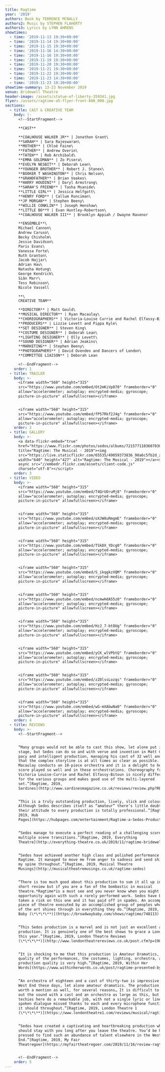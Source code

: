 ```yaml
---
title: Ragtime
year: '2019'
authors: Book by TERRENCE MCNALLY
authors2: Music by STEPHEN FLAHERTY
authors3: Lyrics by LYNN AHRENS
showtimes:
  - time: '2019-11-13 19:30+00:00'
  - time: '2019-11-14 19:30+00:00'
  - time: '2019-11-15 19:30+00:00'
  - time: '2019-11-16 14:30+00:00'
  - time: '2019-11-16 19:30+00:00'
  - time: '2019-11-19 19:30+00:00'
  - time: '2019-11-20 19:30+00:00'
  - time: '2019-11-21 19:30+00:00'
  - time: '2019-11-22 19:30+00:00'
  - time: '2019-11-23 14:30+00:00'
  - time: '2019-11-23 19:30+00:00'
showtime-summary: 13-23 November 2019
venue: Bridewell Theatre
header-image: /assets/statue-of-liberty-359341.jpg
flyer: /assets/ragtime-a5-flyer-front-800_000.jpg
sections:
  - title: CAST & CREATIVE TEAM
    body: |-
      <!--StartFragment-->

      **CAST**

      **COALHOUSE WALKER JR** | Jonathon Grant\
      **SARAH** | Sara Rajeswaran\
      **MOTHER** | Chloë Faine\
      **FATHER** | Andrew Overin\
      **TATEH** | Rob Archibald\
      **EMMA GOLDMAN** | Zo Pisera\
      **EVELYN NESBIT** | Deborah Lean\
      **YOUNGER BROTHER** | Robert J. Stanex\
      **BOOKER T WASHINGTON** | Chris Nelson\
      **GRANDFATHER** | Brian Voakes\
      **HARRY HOUDINI** | Daryl Armstrong\
      **SARAH'S FRIEND** | Tasha Msanide\
      **LITTLE GIRL** | Jessica Helfgott\
      **HENRY FORD** | Callum Runciman\
      **JP MORGAN** | Stephen Beeny\
      **WILLIE CONKLIN** | Joseph Henshaw\
      **LITTLE BO**Y | Evan Huntley-Robertson\
      **COALHOUSE WALKER III** | Brooklyn Appiah / Dwayne Ravenor

      **ENSEMBLE**\
      Michael Cannon\
      Andrew Caruso\
      Becky Chisholm\
      Jessie Davidson\
      Paris Evans\
      Vanessa Forte\
      Ruth Granton\
      Jacob Hajjar\
      Adrian Hau\
      Natasha Hotung\
      George Kendrick\
      Siân Marr\
      Tess Robinson\
      Nicole Vassell

      **\
      CREATIVE TEAM**

      **DIRECTOR** | Matt Gould\
      **MUSICAL DIRECTOR** | Ryan Macaulay\
      **CHOREOGRAPHERS** | Victoria-Louise Currie and Rachel Elfassy-Bitoun\
      **PRODUCERS** | Lizzie Levett and Pippa Kyle\
      **SET DESIGNER** | Steven King\
      **COSTUME DESIGNER** | Deborah Lean\
      **LIGHTING DESIGNER** | Olly Levett\
      **SOUND DESIGNER** | Adrian Jeakins\
      **MARKETING** | Stephen Beeny\
      **PHOTOGRAPHERS** | David Ovenden and Dancers of London\
      **COMMITTEE LIAISON** | Deborah Lean

      <!--EndFragment-->
    order: 1
  - title: TRAILER
    body: >-
      <iframe width="560" height="315"
      src="https://www.youtube.com/embed/Ot2mKiVp870" frameborder="0"
      allow="accelerometer; autoplay; encrypted-media; gyroscope;
      picture-in-picture" allowfullscreen></iframe>


      <iframe width="560" height="315"
      src="https://www.youtube.com/embed/fP57Rkf2J4g" frameborder="0"
      allow="accelerometer; autoplay; encrypted-media; gyroscope;
      picture-in-picture" allowfullscreen></iframe>
    order: 2
  - title: GALLERY
    body: >-
      <a data-flickr-embed="true"
      href="https://www.flickr.com/photos/sedos/albums/72157711036870308"
      title="Ragtime: The Musical - 2019"><img
      src="https://live.staticflickr.com/65535/49059373836_90a6c5fb2d_z.jpg"
      width="640" height="427" alt="Ragtime: The Musical - 2019"></a><script
      async src="//embedr.flickr.com/assets/client-code.js"
      charset="utf-8"></script>
    order: 3
  - title: VIDEO
    body: >-
      <iframe width="560" height="315"
      src="https://www.youtube.com/embed/T4QrUOruMj8" frameborder="0"
      allow="accelerometer; autoplay; encrypted-media; gyroscope;
      picture-in-picture" allowfullscreen></iframe>


      <iframe width="560" height="315"
      src="https://www.youtube.com/embed/oXJW8uRmgmE" frameborder="0"
      allow="accelerometer; autoplay; encrypted-media; gyroscope;
      picture-in-picture" allowfullscreen></iframe>


      <iframe width="560" height="315"
      src="https://www.youtube.com/embed/TSkDX_YDcg0" frameborder="0"
      allow="accelerometer; autoplay; encrypted-media; gyroscope;
      picture-in-picture" allowfullscreen></iframe>


      <iframe width="560" height="315"
      src="https://www.youtube.com/embed/S_ikqgkzXQM" frameborder="0"
      allow="accelerometer; autoplay; encrypted-media; gyroscope;
      picture-in-picture" allowfullscreen></iframe>


      <iframe width="560" height="315"
      src="https://www.youtube.com/embed/ncmwHdA55z0" frameborder="0"
      allow="accelerometer; autoplay; encrypted-media; gyroscope;
      picture-in-picture" allowfullscreen></iframe>


      <iframe width="560" height="315"
      src="https://www.youtube.com/embed/HzJ_7-bt8Ug" frameborder="0"
      allow="accelerometer; autoplay; encrypted-media; gyroscope;
      picture-in-picture" allowfullscreen></iframe>


      <iframe width="560" height="315"
      src="https://www.youtube.com/embed/yCK_wlVPbtQ" frameborder="0"
      allow="accelerometer; autoplay; encrypted-media; gyroscope;
      picture-in-picture" allowfullscreen></iframe>


      <iframe width="560" height="315"
      src="https://www.youtube.com/embed/zZ0lssLozqs" frameborder="0"
      allow="accelerometer; autoplay; encrypted-media; gyroscope;
      picture-in-picture" allowfullscreen></iframe>


      <iframe width="560" height="315"
      src="https://www.youtube.com/embed/wG-mXAbwNa0" frameborder="0"
      allow="accelerometer; autoplay; encrypted-media; gyroscope;
      picture-in-picture" allowfullscreen></iframe>
    order: 4
  - title: REVIEWS
    body: >-
      <!--StartFragment-->


      “Many groups would not be able to cast this show, let alone put it on
      stage, but Sedos can do so and with verve and invention in Matt Gould’s
      pacy and intelligent production, managing his cast of 32 well and ensuring
      that the complex storyline is at all times as clear as possible. MD Ryan
      Macaulay conducts an 18-piece orchestra and it is a delight to hear this
      score played so well and in these orchestrations. Choreography from
      Victoria Louise-Currie and Rachel Elfassy-Bitoun is nicely differentiated
      for the various groups and makes good use of the multi-layered
      set.”[Ragtime, 2019,
      Sardines](http://www.sardinesmagazine.co.uk/reviews/review.php?REVIEW-Sedos-Ragtime&reviewsID=3775)


      “This is a truly outstanding production, lively, slick and colourful.
      Although Sedos describes itself as “amateur” there’s little doubt that
      their attitude to every production is totally professional.”[Ragtime,
      2019, Hub
      Pages](https://hubpages.com/entertainment/Ragtime-a-Sedos-Production-at-the-Bridewell-Theatre-London)


      “Sedos manage to execute a perfect reading of a challenging score with
      multiple scene transitions.”[Ragtime, 2019, Everything
      Theatre](http://everything-theatre.co.uk/2019/11/ragtime-bridewell-theatre-review.html)


      “Sedos have achieved another high class and polished performance in
      Ragtime. It managed to move me from anger to sadness and send shivers down
      my spine throughout.”[Ragtime, 2019, Musical Theatre
      Musings](http://musicaltheatremusings.co.uk/ragtime-sedos)


      “There is too much good about this production to sum it all up in one
      short review but if you are a fan of the bombastic in musical
      theatre.*Ragtime*is a must see and you never know when you might have the
      opportunity again with such a rarely performed work. Sedos have bravely
      taken a risk on this one and it has paid off in spades. An accomplished
      piece of theatre executed by an accomplished group of peoples whose love
      of the art shines through in everything they do.”[Ragtime, 2019, Broadway
      Baby (\*\*\*\**)](https://broadwaybaby.com/shows/ragtime/748113)


      “This Sedos production is a marvel and is not just an excellent amateur
      production. It is genuinely one of the best shows to grace a London stage
      this year.”[Ragtime, 2019, London Theatre Reviews
      (\*\*\*\**)](http://www.londontheatrereviews.co.uk/post.cfm?p=1987)


      “It is shocking to me that this production is Amateur Dramatics, as the
      quality of the performances, the costumes, lighting, orchestra, and
      production quality is very high.”[Ragtime, 2019, Within Her
      Words](https://www.withinherwords.co.uk/post/ragtime-presented-by-sedos)


      “An orchestra of eighteen and a cast of thirty-two is impressive for the
      West End these days, let alone amateur dramatics. The production team is
      worth a mention as well, for several reasons… It is difficult to balance
      out the sound with a cast and an orchestra as large as this, but the
      techies here do a remarkable job, with not a single lyric or line of
      spoken dialogue missed thanks to each and every microphone functioning as
      it should throughout.”[Ragtime, 2019, London Theatre 1
      (\*\*\*\**)](https://www.londontheatre1.com/reviews/musical/ragtime-at-the-bridewell-theatre-review/)


      “Sedos have created a captivating and heartbreaking production which
      should stay with you long after you leave the theatre. You’d be hard
      pressed to find such an abundance of talent elsewhere in the West
      End.”[Ragtime, 2019, My Fair
      Theatregoer](https://myfairtheatregoer.com/2019/11/16/review-ragtime-bridewell-theatre-%E2%8B%86%E2%8B%86%E2%8B%86%E2%8B%86/)


      <!--EndFragment-->
    order: 5
---
```

